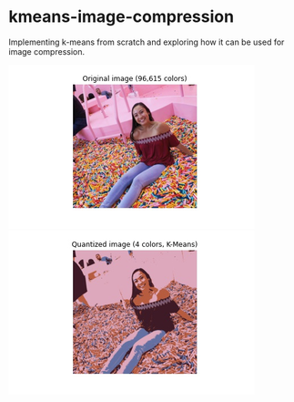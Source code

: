 # kmeans-image-compression
Implementing k-means from scratch and exploring how it can be used for image compression.

<img src = "images/sprinkles_og.jpg" /><img src = "images/sprinkles_4colors.jpg" />

